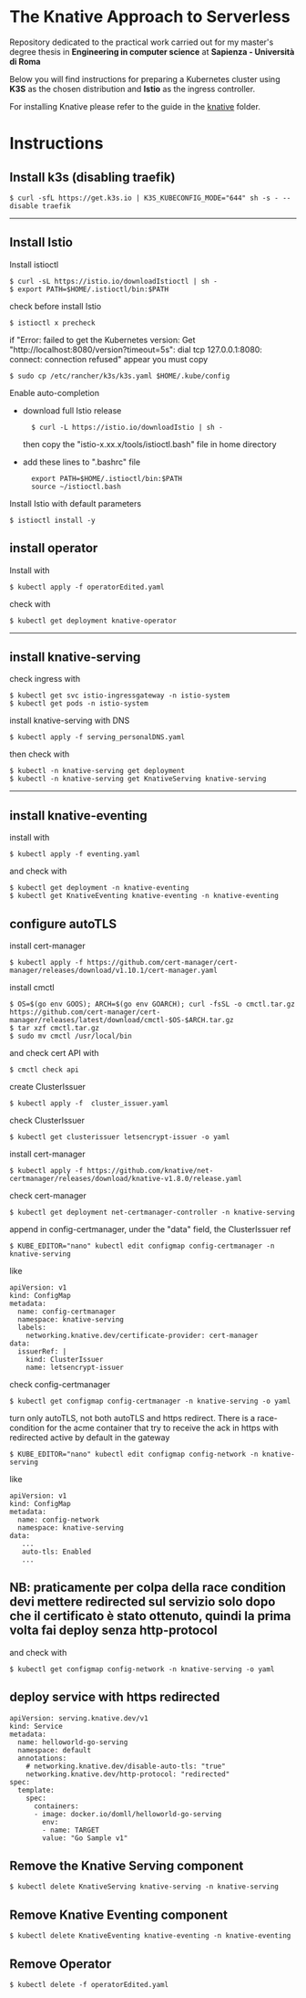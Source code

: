# **The Knative Approach to Serverless**

Repository dedicated to the practical work carried out for my master's degree thesis in **Engineering in computer science** at **Sapienza - Università di Roma**

Below you will find instructions for preparing a Kubernetes cluster using **K3S** as the chosen distribution and **Istio** as the ingress controller.

For installing Knative please refer to the guide in the [knative](knative) folder.

# Instructions

## Install k3s (disabling traefik)

    $ curl -sfL https://get.k3s.io | K3S_KUBECONFIG_MODE="644" sh -s - --disable traefik
***

## Install Istio

Install istioctl

    $ curl -sL https://istio.io/downloadIstioctl | sh -
    $ export PATH=$HOME/.istioctl/bin:$PATH

check before install Istio

    $ istioctl x precheck

if "Error: failed to get the Kubernetes version: Get "http://localhost:8080/version?timeout=5s": dial tcp 127.0.0.1:8080: connect: connection refused" appear you must copy

    $ sudo cp /etc/rancher/k3s/k3s.yaml $HOME/.kube/config

Enable auto-completion

- download full Istio release

        $ curl -L https://istio.io/downloadIstio | sh -
    
    then copy the "istio-x.xx.x/tools/istioctl.bash" file in home directory
- add these lines to ".bashrc" file
 
        export PATH=$HOME/.istioctl/bin:$PATH
        source ~/istioctl.bash

Install Istio with default parameters

    $ istioctl install -y

## install operator

Install with

    $ kubectl apply -f operatorEdited.yaml

check with

    $ kubectl get deployment knative-operator

***

## install knative-serving

check ingress with

    $ kubectl get svc istio-ingressgateway -n istio-system
    $ kubectl get pods -n istio-system

install knative-serving with DNS

    $ kubectl apply -f serving_personalDNS.yaml

then check with

    $ kubectl -n knative-serving get deployment
    $ kubectl -n knative-serving get KnativeServing knative-serving
***

## install knative-eventing

install with

    $ kubectl apply -f eventing.yaml

and check with

    $ kubectl get deployment -n knative-eventing
    $ kubectl get KnativeEventing knative-eventing -n knative-eventing

## configure autoTLS

install cert-manager

    $ kubectl apply -f https://github.com/cert-manager/cert-manager/releases/download/v1.10.1/cert-manager.yaml

install cmctl

    $ OS=$(go env GOOS); ARCH=$(go env GOARCH); curl -fsSL -o cmctl.tar.gz https://github.com/cert-manager/cert-manager/releases/latest/download/cmctl-$OS-$ARCH.tar.gz
    $ tar xzf cmctl.tar.gz
    $ sudo mv cmctl /usr/local/bin

and check cert API with

    $ cmctl check api

create ClusterIssuer

    $ kubectl apply -f  cluster_issuer.yaml

check ClusterIssuer

    $ kubectl get clusterissuer letsencrypt-issuer -o yaml

install cert-manager

    $ kubectl apply -f https://github.com/knative/net-certmanager/releases/download/knative-v1.8.0/release.yaml

check cert-manager

    $ kubectl get deployment net-certmanager-controller -n knative-serving

append in config-certmanager, under the "data" field, the ClusterIssuer ref

    $ KUBE_EDITOR="nano" kubectl edit configmap config-certmanager -n knative-serving

like

    apiVersion: v1
    kind: ConfigMap
    metadata:
      name: config-certmanager
      namespace: knative-serving
      labels:
        networking.knative.dev/certificate-provider: cert-manager
    data:
      issuerRef: |
        kind: ClusterIssuer
        name: letsencrypt-issuer

check config-certmanager

    $ kubectl get configmap config-certmanager -n knative-serving -o yaml

turn only autoTLS, not both autoTLS and https redirect. There is a race-condition for the acme container that try to receive the ack in https with redirected active by default in the gateway

    $ KUBE_EDITOR="nano" kubectl edit configmap config-network -n knative-serving

like

    apiVersion: v1
    kind: ConfigMap
    metadata:
      name: config-network
      namespace: knative-serving
    data:
       ...
       auto-tls: Enabled
       ...

## NB: praticamente per colpa della race condition devi mettere redirected sul servizio solo dopo che il certificato è stato ottenuto, quindi la prima volta fai deploy senza http-protocol

and check with

    $ kubectl get configmap config-network -n knative-serving -o yaml

## deploy service with https redirected

    apiVersion: serving.knative.dev/v1
    kind: Service
    metadata:
      name: helloworld-go-serving
      namespace: default
      annotations:
        # networking.knative.dev/disable-auto-tls: "true"
        networking.knative.dev/http-protocol: "redirected"
    spec:
      template:
        spec:
          containers:
          - image: docker.io/domll/helloworld-go-serving
            env:
            - name: TARGET
            value: "Go Sample v1"

## Remove the Knative Serving component

    $ kubectl delete KnativeServing knative-serving -n knative-serving

## Remove Knative Eventing component

    $ kubectl delete KnativeEventing knative-eventing -n knative-eventing

## Remove Operator

    $ kubectl delete -f operatorEdited.yaml